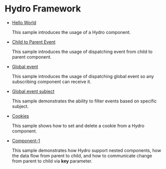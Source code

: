 # Hydro Framework

* [Hello World](hello-world)

  This sample introduces the usage of a Hydro component.

* [Child to Parent Event](event-child-parent)
 
  This sample introduces the usage of dispatching event from child to parent component.

* [Global event](event-global)

  This sample introduces the usage of dispatching global event so any subscribing component can receive it. 

* [Global event subject](event-global-subject)
  
  This sample demonstrates the ability to filter events based on specific subject.

* [Cookies](cookies)

  This sample shows how to set and delete a cookie from a Hydro component. 

* [Component-1](component-1)

  This sample demonstrates how Hydro support nested components, how the data flow from parent to child, and how to communicate change from parent to child via **key** parameter.